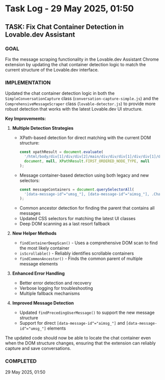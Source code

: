 # Task Log - 29 May 2025, 01:50

## TASK: Fix Chat Container Detection in Lovable.dev Assistant

### GOAL
Fix the message scraping functionality in the Lovable.dev Assistant Chrome extension by updating the chat container detection logic to match the current structure of the Lovable.dev interface.

### IMPLEMENTATION
Updated the chat container detection logic in both the `SimpleConversationCapture` class (`conversation-capture-simple.js`) and the `ComprehensiveMessageScraper` class (`lovable-detector.js`) to provide more robust detection that works with the latest Lovable.dev UI structure.

**Key Improvements:**

1. **Multiple Detection Strategies**
   - XPath-based detection for direct matching with the current DOM structure:
     ```javascript
     const xpathResult = document.evaluate(
       '/html/body/div[1]/div/div[2]/main/div/div/div[1]/div/div[1]/div[1]/div',
       document, null, XPathResult.FIRST_ORDERED_NODE_TYPE, null
     );
     ```
   - Message container-based detection using both legacy and new selectors:
     ```javascript
     const messageContainers = document.querySelectorAll(
       '[data-message-id^="umsg_"], [data-message-id^="aimsg_"], .ChatMessageContainer[data-message-id]'
     );
     ```
   - Common ancestor detection for finding the parent that contains all messages
   - Updated CSS selectors for matching the latest UI classes
   - Deep DOM scanning as a last resort fallback

2. **New Helper Methods**
   - `findContainerDeepScan()` - Uses a comprehensive DOM scan to find the most likely container
   - `isScrollable()` - Reliably identifies scrollable containers
   - `findCommonAncestor()` - Finds the common parent of multiple message elements

3. **Enhanced Error Handling**
   - Better error detection and recovery
   - Verbose logging for troubleshooting
   - Multiple fallback mechanisms

4. **Improved Message Detection**
   - Updated `findPrecedingUserMessage()` to support the new message structure
   - Support for direct `[data-message-id^="aimsg_"]` and `[data-message-id^="umsg_"]` elements

The updated code should now be able to locate the chat container even when the DOM structure changes, ensuring that the extension can reliably capture and save conversations.

### COMPLETED
29 May 2025, 01:50
